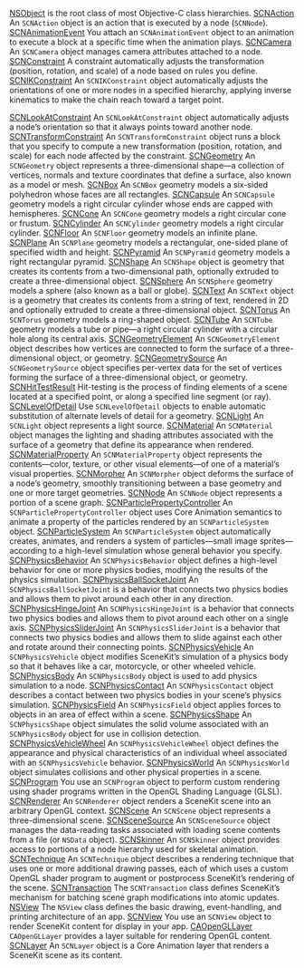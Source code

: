 <a href="../../../Cocoa/Reference/Foundation/Classes/NSObject_Class/index.html#//apple_ref/occ/cl/NSObject">NSObject</a> is the root class of most Objective-C class hierarchies.
<a href="../SCNAction_Class/index.html#//apple_ref/occ/cl/SCNAction">SCNAction</a> An <code class="code-voice">SCNAction</code> object is an action that is executed by a node (<code class="code-voice">SCNNode</code>).
<a href="../SCNAnimationEvent_Class/index.html#//apple_ref/occ/cl/SCNAnimationEvent">SCNAnimationEvent</a> You attach an <code class="code-voice">SCNAnimationEvent</code> object to an animation to execute a block at a specific time when the animation plays.
<a href="../SCNCamera_Class/index.html#//apple_ref/occ/cl/SCNCamera">SCNCamera</a> An <code class="code-voice">SCNCamera</code> object manages camera attributes attached to a node.
<a href="../SCNConstraint_Class/index.html#//apple_ref/occ/cl/SCNConstraint">SCNConstraint</a> A constraint automatically adjusts the transformation (position, rotation, and scale) of a node based on rules you define.
<a href="../SCNIKConstraint_Class/index.html#//apple_ref/occ/cl/SCNIKConstraint">SCNIKConstraint</a> An <code class="code-voice">SCNIKConstraint</code> object automatically adjusts the orientations of one or more nodes in a specified hierarchy, applying inverse kinematics to make the chain reach toward a target point.
 
<a href="../SCNLookAtConstraint_Class/index.html#//apple_ref/occ/cl/SCNLookAtConstraint">SCNLookAtConstraint</a> An <code class="code-voice">SCNLookAtConstraint</code> object automatically adjusts a node’s orientation so that it always points toward another node.
<a href="../SCNTransformConstraint_Class/index.html#//apple_ref/occ/cl/SCNTransformConstraint">SCNTransformConstraint</a> An <code class="code-voice">SCNTransformConstraint</code> object runs a block that you specify to compute a new transformation (position, rotation, and scale) for each node affected by the constraint.
<a href="../SCNGeometry_Class/index.html#//apple_ref/occ/cl/SCNGeometry">SCNGeometry</a> An <code class="code-voice">SCNGeometry</code> object represents a three-dimensional shape—a collection of vertices, normals and texture coordinates that define a surface, also known as a model or mesh.
<a href="../SCNBox_Class/index.html#//apple_ref/occ/cl/SCNBox">SCNBox</a> An <code class="code-voice">SCNBox</code> geometry models a six-sided polyhedron whose faces are all rectangles.
<a href="../SCNCapsule_Class/index.html#//apple_ref/occ/cl/SCNCapsule">SCNCapsule</a> An <code class="code-voice">SCNCapsule</code> geometry models a right circular cylinder whose ends are capped with hemispheres.
<a href="../SCNCone_Class/index.html#//apple_ref/occ/cl/SCNCone">SCNCone</a> An <code class="code-voice">SCNCone</code> geometry models a right circular cone or frustum.
<a href="../SCNCylinder_Class/index.html#//apple_ref/occ/cl/SCNCylinder">SCNCylinder</a> An <code class="code-voice">SCNCylinder</code> geometry models a right circular cylinder.
<a href="../SCNFloor_Class/index.html#//apple_ref/occ/cl/SCNFloor">SCNFloor</a> An <code class="code-voice">SCNFloor</code> geometry models an infinite plane.
<a href="../SCNPlane_Class/index.html#//apple_ref/occ/cl/SCNPlane">SCNPlane</a> An <code class="code-voice">SCNPlane</code> geometry models a rectangular, one-sided plane of specified width and height.
<a href="../SCNPyramid_Class/index.html#//apple_ref/occ/cl/SCNPyramid">SCNPyramid</a> An <code class="code-voice">SCNPyramid</code> geometry models a right rectangular pyramid.
<a href="../SCNShape_Class/index.html#//apple_ref/occ/cl/SCNShape">SCNShape</a> An <code class="code-voice">SCNShape</code> object is geometry that creates its contents from a two-dimensional path, optionally extruded to create a three-dimensional object.
<a href="../SCNSphere_Class/index.html#//apple_ref/occ/cl/SCNSphere">SCNSphere</a> An <code class="code-voice">SCNSphere</code> geometry models a sphere (also known as a ball or globe).
<a href="../SCNText_Class/index.html#//apple_ref/occ/cl/SCNText">SCNText</a> An <code class="code-voice">SCNText</code> object is a geometry that creates its contents from a string of text, rendered in 2D and optionally extruded to create a three-dimensional object.
<a href="../SCNTorus_Class/index.html#//apple_ref/occ/cl/SCNTorus">SCNTorus</a> An <code class="code-voice">SCNTorus</code> geometry models a ring-shaped object.
<a href="../SCNTube_Class/index.html#//apple_ref/occ/cl/SCNTube">SCNTube</a> An <code class="code-voice">SCNTube</code> geometry models a tube or pipe—a right circular cylinder with a circular hole along its central axis.
 <a href="../SCNGeometryElement_Class/index.html#//apple_ref/occ/cl/SCNGeometryElement">SCNGeometryElement</a> An <code class="code-voice">SCNGeometryElement</code> object describes how vertices are connected to form the surface of a three-dimensional object, or geometry.
<a href="../SCNGeometrySource_Class/index.html#//apple_ref/occ/cl/SCNGeometrySource">SCNGeometrySource</a> An <code class="code-voice">SCNGeometrySource</code> object specifies per-vertex data for the set of vertices forming the surface of a three-dimensional object, or geometry.
<a href="../SCNHitTestResult_Class/index.html#//apple_ref/occ/cl/SCNHitTestResult">SCNHitTestResult</a> Hit-testing is the process of finding elements of a scene located at a specified point, or along a specified line segment (or ray).
<a href="../SCNLevelOfDetail_Class/index.html#//apple_ref/occ/cl/SCNLevelOfDetail">SCNLevelOfDetail</a> Use <code class="code-voice">SCNLevelOfDetail</code> objects to enable automatic substitution of alternate levels of detail for a geometry.
<a href="../SCNLight_Class/index.html#//apple_ref/occ/cl/SCNLight">SCNLight</a> An <code class="code-voice">SCNLight</code> object represents a light source.
<a href="../SCNMaterial_Class/index.html#//apple_ref/occ/cl/SCNMaterial">SCNMaterial</a> An <code class="code-voice">SCNMaterial</code> object manages the lighting and shading attributes associated with the surface of a geometry that define its appearance when rendered.
<a href="../SCNMaterialProperty_Class/index.html#//apple_ref/occ/cl/SCNMaterialProperty">SCNMaterialProperty</a> An <code class="code-voice">SCNMaterialProperty</code> object represents the contents—color, texture, or other visual elements—of one of a material’s visual properties.
<a href="../SCNMorpher_Class/index.html#//apple_ref/occ/cl/SCNMorpher">SCNMorpher</a> An <code class="code-voice">SCNMorpher</code> object deforms the surface of a node’s geometry, smoothly transitioning between a base geometry and one or more target geometries.
<a href="../SCNNode_Class/index.html#//apple_ref/occ/cl/SCNNode">SCNNode</a> An <code class="code-voice">SCNNode</code> object represents a portion of a scene graph.
<a href="../SCNParticlePropertyController_Class/index.html#//apple_ref/occ/cl/SCNParticlePropertyController">SCNParticlePropertyController</a> An <code class="code-voice">SCNParticlePropertyController</code> object uses Core Animation semantics to animate a property of the particles rendered by an <code class="code-voice">SCNParticleSystem</code> object.
<a href="../SCNParticleSystem_Class/index.html#//apple_ref/occ/cl/SCNParticleSystem">SCNParticleSystem</a> An <code class="code-voice">SCNParticleSystem</code> object automatically creates, animates, and renders a system of particles—small image sprites—according to a high-level simulation whose general behavior you specify.
<a href="../SCNPhysicsBehavior/index.html#//apple_ref/occ/cl/SCNPhysicsBehavior">SCNPhysicsBehavior</a> An <code class="code-voice">SCNPhysicsBehavior</code> object defines a high-level behavior for one or more physics bodies, modifying the results of the physics simulation.
<a href="../SCNPhysicsBallSocketJoint_Class/index.html#//apple_ref/occ/cl/SCNPhysicsBallSocketJoint">SCNPhysicsBallSocketJoint</a> An <code class="code-voice">SCNPhysicsBallSocketJoint</code> is a behavior that connects two physics bodies and allows them to pivot around each other in any direction.
<a href="../SCNPhysicsHingeJoint_Class/index.html#//apple_ref/occ/cl/SCNPhysicsHingeJoint">SCNPhysicsHingeJoint</a> An <code class="code-voice">SCNPhysicsHingeJoint</code> is a behavior that connects two physics bodies and allows them to pivot around each other on a single axis.
<a href="../SCNPhysicsSliderJoint_Class/index.html#//apple_ref/occ/cl/SCNPhysicsSliderJoint">SCNPhysicsSliderJoint</a> An <code class="code-voice">SCNPhysicsSliderJoint</code> is a behavior that connects two physics bodies and allows them to slide against each other and rotate around their connecting points.
<a href="../SCNPhysicsVehicle_Class/index.html#//apple_ref/occ/cl/SCNPhysicsVehicle">SCNPhysicsVehicle</a> An <code class="code-voice">SCNPhysicsVehicle</code> object modifies SceneKit’s simulation of a physics body so that it behaves like a car, motorcycle, or other wheeled vehicle.
<a href="../SCNPhysicsBody_Class/index.html#//apple_ref/occ/cl/SCNPhysicsBody">SCNPhysicsBody</a> An <code class="code-voice">SCNPhysicsBody</code> object is used to add physics simulation to a node.
<a href="../SCNPhysicsContact_Class/index.html#//apple_ref/occ/cl/SCNPhysicsContact">SCNPhysicsContact</a> An <code class="code-voice">SCNPhysicsContact</code> object describes a contact between two physics bodies in your scene’s physics simulation.
<a href="../SCNPhysicsField_Class/index.html#//apple_ref/occ/cl/SCNPhysicsField">SCNPhysicsField</a> An <code class="code-voice">SCNPhysicsField</code> object applies forces to objects in an area of effect within a scene.
<a href="../SCNPhysicsShape_Class/index.html#//apple_ref/occ/cl/SCNPhysicsShape">SCNPhysicsShape</a> An <code class="code-voice">SCNPhysicsShape</code> object simulates the solid volume associated with an <code class="code-voice">SCNPhysicsBody</code> object for use in collision detection.
<a href="../SCNPhysicsVehicleWheel_Class/index.html#//apple_ref/occ/cl/SCNPhysicsVehicleWheel">SCNPhysicsVehicleWheel</a> An <code class="code-voice">SCNPhysicsVehicleWheel</code> object defines the appearance and physical characteristics of an individual wheel associated with an <code class="code-voice">SCNPhysicsVehicle</code> behavior.
<a href="../SCNPhysicsWorld_Class/index.html#//apple_ref/occ/cl/SCNPhysicsWorld">SCNPhysicsWorld</a> An <code class="code-voice">SCNPhysicsWorld</code> object simulates collisions and other physical properties in a scene.
<a href="../SCNProgram_Class/index.html#//apple_ref/occ/cl/SCNProgram">SCNProgram</a> You use an <code class="code-voice">SCNProgram</code> object to perform custom rendering using shader programs written in the OpenGL Shading Language (GLSL).
<a href="../SCNRenderer_Class/index.html#//apple_ref/occ/cl/SCNRenderer">SCNRenderer</a> An <code class="code-voice">SCNRenderer</code> object renders a SceneKit scene into an arbitrary OpenGL context.
<a href="../SCNScene_Class/index.html#//apple_ref/occ/cl/SCNScene">SCNScene</a> An <code class="code-voice">SCNScene</code> object represents a three-dimensional scene.
<a href="../SCNSceneSource_Class/index.html#//apple_ref/occ/cl/SCNSceneSource">SCNSceneSource</a> An <code class="code-voice">SCNSceneSource</code> object manages the data-reading tasks associated with loading scene contents from a file (or <code class="code-voice">NSData</code> object).
<a href="../SCNSkinner_Class/index.html#//apple_ref/occ/cl/SCNSkinner">SCNSkinner</a> An <code class="code-voice">SCNSkinner</code> object provides access to portions of a node hierarchy used for skeletal animation.
<a href="../SCNTechnique_Class/index.html#//apple_ref/occ/cl/SCNTechnique">SCNTechnique</a> An <code class="code-voice">SCNTechnique</code> object describes a rendering technique that uses one or more additional drawing passes, each of which uses a custom OpenGL shader program to augment or postprocess SceneKit’s rendering of the scene.
<a href="../SCNTransaction_Class/index.html#//apple_ref/occ/cl/SCNTransaction">SCNTransaction</a> The <code class="code-voice">SCNTransaction</code> class defines SceneKit’s mechanism for batching scene graph modifications into atomic updates.
<a href="../../../Java/Reference/JNFRunnableClassRef/index.html#//apple_ref/occ/cl/NSView">NSView</a> The <code class="code-voice">NSView</code> class defines the basic drawing, event-handling, and printing architecture of an app.
<a href="../SCNView_Class/index.html#//apple_ref/occ/cl/SCNView">SCNView</a> You use an <code class="code-voice">SCNView</code> object to render SceneKit content for display in your app.
<a href="../../../GraphicsImaging/Reference/CAOpenGLLayer_class/index.html#//apple_ref/occ/cl/CAOpenGLLayer">CAOpenGLLayer</a> <code class="code-voice">CAOpenGLLayer</code> provides a layer suitable for rendering OpenGL content.
<a href="../SCNLayer_Class/index.html#//apple_ref/occ/cl/SCNLayer">SCNLayer</a> An <code class="code-voice">SCNLayer</code> object is a Core Animation layer that renders a SceneKit scene as its content.
